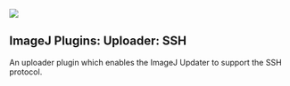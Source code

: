 [![](http://jenkins.imagej.net/job/ImageJ-plugins-uploader-SSH/lastBuild/badge/icon)](http://jenkins.imagej.net/job/ImageJ-plugins-uploader-SSH/)

ImageJ Plugins: Uploader: SSH
-----------------------------

An uploader plugin which enables the ImageJ Updater to support the SSH
protocol.
